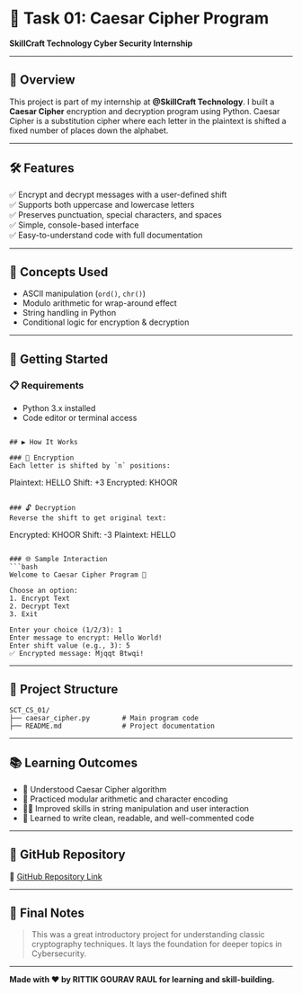 # 🔐 Task 01: Caesar Cipher Program  
**SkillCraft Technology Cyber Security Internship**

---

## 📘 Overview
This project is part of my internship at **@SkillCraft Technology**. I built a **Caesar Cipher** encryption and decryption program using Python. Caesar Cipher is a substitution cipher where each letter in the plaintext is shifted a fixed number of places down the alphabet.

---

## 🛠️ Features

✅ Encrypt and decrypt messages with a user-defined shift  
✅ Supports both uppercase and lowercase letters  
✅ Preserves punctuation, special characters, and spaces  
✅ Simple, console-based interface  
✅ Easy-to-understand code with full documentation

---

## 🧠 Concepts Used

- ASCII manipulation (`ord()`, `chr()`)
- Modulo arithmetic for wrap-around effect
- String handling in Python
- Conditional logic for encryption & decryption

---

## 🚀 Getting Started

### 📋 Requirements

- Python 3.x installed
- Code editor or terminal access

```

## ▶️ How It Works

### 🔐 Encryption
Each letter is shifted by `n` positions:
```
Plaintext:  HELLO
Shift:      +3
Encrypted:  KHOOR
```

### 🔓 Decryption
Reverse the shift to get original text:
```
Encrypted:  KHOOR
Shift:      -3
Plaintext:  HELLO
```

### 🌐 Sample Interaction
```bash
Welcome to Caesar Cipher Program 🔐

Choose an option:
1. Encrypt Text
2. Decrypt Text
3. Exit

Enter your choice (1/2/3): 1
Enter message to encrypt: Hello World!
Enter shift value (e.g., 3): 5
✅ Encrypted message: Mjqqt Btwqi!
```

---

## 📂 Project Structure

```
SCT_CS_01/
├── caesar_cipher.py        # Main program code
├── README.md               # Project documentation
```

---

## 📚 Learning Outcomes

- 🧠 Understood Caesar Cipher algorithm  
- 🔢 Practiced modular arithmetic and character encoding  
- 👨‍💻 Improved skills in string manipulation and user interaction  
- 🧹 Learned to write clean, readable, and well-commented code  

---

## 📌 GitHub Repository
🔗 [GitHub Repository Link](https://github.com/rgr-001/SCT_CS_01)

---

## 🏁 Final Notes

> This was a great introductory project for understanding classic cryptography techniques. It lays the foundation for deeper topics in Cybersecurity.

---

**Made with ❤️ by RITTIK GOURAV RAUL for learning and skill-building.**
